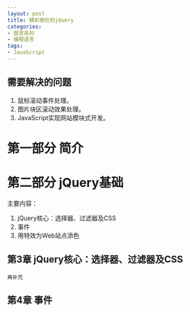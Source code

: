 ```yaml
---
layout: post
title: 精彩绝伦的jQuery
categories:
- 图灵系列
- 编程语言
tags:
- JavaScript
---
```


## 需要解决的问题

1. 鼠标滚动事件处理。
2. 图片块区滚动效果处理。
3. JavaScript实现网站模块式开发。

# 第一部分 简介

# 第二部分 jQuery基础

主要内容：

1. jQuery核心：选择器、过滤器及CSS
2. 事件
3. 用特效为Web站点添色

## 第3章 jQuery核心：选择器、过滤器及CSS

    再补充

## 第4章 事件


